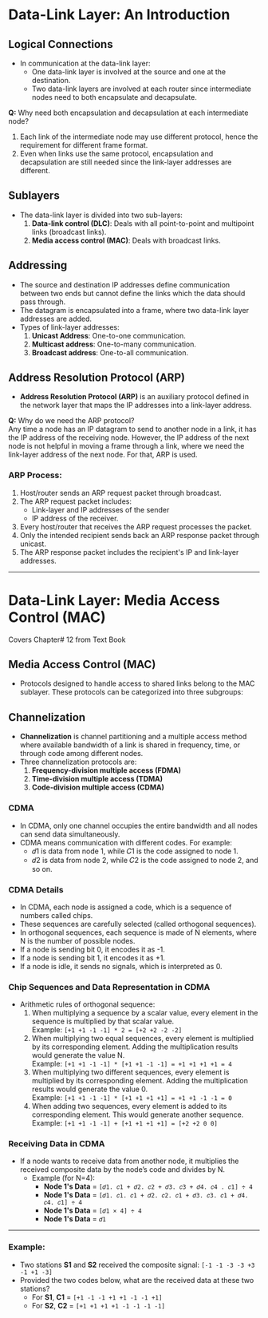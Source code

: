 # Data-Link Layer: An Introduction

## Logical Connections
- In communication at the data-link layer:
  - One data-link layer is involved at the source and one at the destination.
  - Two data-link layers are involved at each router since intermediate nodes need to both encapsulate and decapsulate.

**Q:** Why need both encapsulation and decapsulation at each intermediate node?  
1. Each link of the intermediate node may use different protocol, hence the requirement for different frame format.
2. Even when links use the same protocol, encapsulation and decapsulation are still needed since the link-layer addresses are different.

## Sublayers
- The data-link layer is divided into two sub-layers:
  1. **Data-link control (DLC)**: Deals with all point-to-point and multipoint links (broadcast links).
  2. **Media access control (MAC)**: Deals with broadcast links.

## Addressing
- The source and destination IP addresses define communication between two ends but cannot define the links which the data should pass through.
- The datagram is encapsulated into a frame, where two data-link layer addresses are added.
- Types of link-layer addresses:
  1. **Unicast Address**: One-to-one communication.
  2. **Multicast address**: One-to-many communication.
  3. **Broadcast address**: One-to-all communication.

## Address Resolution Protocol (ARP)
- **Address Resolution Protocol (ARP)** is an auxiliary protocol defined in the network layer that maps the IP addresses into a link-layer address.

**Q:** Why do we need the ARP protocol?  
Any time a node has an IP datagram to send to another node in a link, it has the IP address of the receiving node. However, the IP address of the next node is not helpful in moving a frame through a link, where we need the link-layer address of the next node. For that, ARP is used.

### ARP Process:
1. Host/router sends an ARP request packet through broadcast.
2. The ARP request packet includes: 
   - Link-layer and IP addresses of the sender 
   - IP address of the receiver.
3. Every host/router that receives the ARP request processes the packet.
4. Only the intended recipient sends back an ARP response packet through unicast.
5. The ARP response packet includes the recipient's IP and link-layer addresses.

---

# Data-Link Layer: Media Access Control (MAC)
Covers Chapter# 12 from Text Book

## Media Access Control (MAC)
- Protocols designed to handle access to shared links belong to the MAC sublayer. These protocols can be categorized into three subgroups:

## Channelization
- **Channelization** is channel partitioning and a multiple access method where available bandwidth of a link is shared in frequency, time, or through code among different nodes.
- Three channelization protocols are:
  1. **Frequency-division multiple access (FDMA)**
  2. **Time-division multiple access (TDMA)**
  3. **Code-division multiple access (CDMA)**

### CDMA
- In CDMA, only one channel occupies the entire bandwidth and all nodes can send data simultaneously.
- CDMA means communication with different codes. For example:
  - 𝑑1 is data from node 1, while 𝐶1 is the code assigned to node 1.
  - 𝑑2 is data from node 2, while 𝐶2 is the code assigned to node 2, and so on.

### CDMA Details
- In CDMA, each node is assigned a code, which is a sequence of numbers called chips.
- These sequences are carefully selected (called orthogonal sequences).
- In orthogonal sequences, each sequence is made of N elements, where N is the number of possible nodes.
- If a node is sending bit 0, it encodes it as -1.
- If a node is sending bit 1, it encodes it as +1.
- If a node is idle, it sends no signals, which is interpreted as 0.

### Chip Sequences and Data Representation in CDMA
- Arithmetic rules of orthogonal sequence:
  1. When multiplying a sequence by a scalar value, every element in the sequence is multiplied by that scalar value.  
     Example: `[+1 +1 -1 -1] * 2 = [+2 +2 -2 -2]`
  2. When multiplying two equal sequences, every element is multiplied by its corresponding element. Adding the multiplication results would generate the value N.  
     Example: `[+1 +1 -1 -1] * [+1 +1 -1 -1] = +1 +1 +1 +1 = 4`
  3. When multiplying two different sequences, every element is multiplied by its corresponding element. Adding the multiplication results would generate the value 0.  
     Example: `[+1 +1 -1 -1] * [+1 +1 +1 +1] = +1 +1 -1 -1 = 0`
  4. When adding two sequences, every element is added to its corresponding element. This would generate another sequence.  
     Example: `[+1 +1 -1 -1] + [+1 +1 +1 +1] = [+2 +2 0 0]`

### Receiving Data in CDMA
- If a node wants to receive data from another node, it multiplies the received composite data by the node’s code and divides by N.
  - Example (for N=4):
    - **Node 1's Data** = `[𝑑1. 𝑐1 + 𝑑2. 𝑐2 + 𝑑3. 𝑐3 + 𝑑4. 𝑐4 . 𝑐1] ÷ 4`
    - **Node 1's Data** = `[𝑑1. 𝑐1. 𝑐1 + 𝑑2. 𝑐2. 𝑐1 + 𝑑3. 𝑐3. 𝑐1 + 𝑑4. 𝑐4. 𝑐1] ÷ 4`
    - **Node 1's Data** = `[𝑑1 × 4] ÷ 4`
    - **Node 1's Data** = `𝑑1`

---

### Example:
- Two stations **S1** and **S2** received the composite signal: `[-1 -1 -3 -3 +3 -1 +1 -3]`
- Provided the two codes below, what are the received data at these two stations?
  - For **S1**, **C1** = `[+1 -1 -1 +1 +1 -1 -1 +1]`
  - For **S2**, **C2** = `[+1 +1 +1 +1 -1 -1 -1 -1]`
